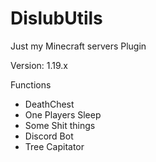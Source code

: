 # DislubUtils
Just my Minecraft servers Plugin

Version: 1.19.x

Functions
- DeathChest
- One Players Sleep
- Some Shit things
- Discord Bot
- Tree Capitator

